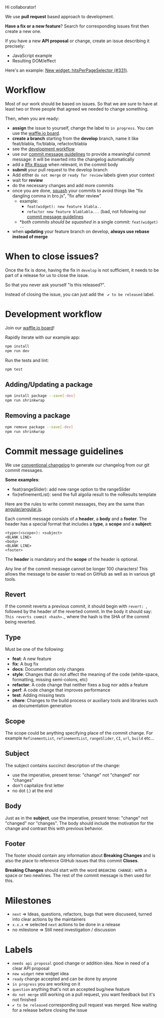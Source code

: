 Hi collaborator!

We use **pull request** based approach to development.

**Have a fix or a new feature**? Search for corresponding issues first then
create a new one.

If you have a new **API proposal** or change, create an issue describing it precisely:
- JavaScript example
- Resulting DOM/effect

Here's an example: [New widget: hitsPerPageSelector (#331)](https://github.com/algolia/instantsearch.js/issues/331).

# Workflow

Most of our work should be based on issues. So that we are sure to have at least two or three people that agreed we needed to change something.

Then, when you are ready:
- **assign** the issue to yourself, change the label to `in progress`. You can use the [waffle.io board](https://waffle.io/algolia/instantsearch.js/join). 
- **create a branch** starting from the **develop** branch, name it like feat/blabla, fix/blabla, refactor/blabla
- see the [development workflow](#development-workflow)
- use our [commit message guidelines](#commit-message-guidelines) to provide a meaningful commit message: it will be inserted into the changelog automatically
- add a [#fix #issue](https://help.github.com/articles/closing-issues-via-commit-messages/) when relevant, in the commit body
- **submit** your pull request to the develop branch
- Add either `do not merge` or `ready for review` labels given your context
- wait for **review**
- do the necessary changes and add more commits
- once you are done, [squash](http://gitready.com/advanced/2009/02/10/squashing-commits-with-rebase.html) your commits to avoid things like "fix dangling comma in bro.js", "fix after review"
  - example:
    - `feat(widget): new feature blabla..`
    - `refactor new feature blablabla...` (bad, not following our [commit message guidelines](#commit-message-guidelines)
  - **both commits should be squashed* in a single commit: `feat(widget) ..`
- when **updating** your feature branch on develop, **always use rebase instead of merge**

# When to close issues?

Once the fix is done, having the fix in `develop` is not sufficient, it needs to be part of a release for us to close the issue.

So that you never ask yourself "Is this released?".

Instead of closing the issue, you can just add the ` ✔ to be released` label.

# Development workflow

Join our [waffle.io board](https://waffle.io/algolia/instantsearch.js/join)!

Rapidly iterate with our example app:

```sh
npm install
npm run dev
```

Run the tests and lint:

```sh
npm test
```

## Adding/Updating a package

```sh
npm install package --save[-dev]
npm run shrinkwrap
```

## Removing a package

```sh
npm remove package --save[-dev]
npm run shrinkwrap
```

# Commit message guidelines

We use [conventional changelog](https://github.com/ajoslin/conventional-changelog) to generate our changelog from our git commit messages.

**Some examples**:
- feat(rangeSlider): add new range option to the rangeSlider
- fix(refinementList): send the full algolia result to the noResults template

Here are the rules to write commit messages, they are the same than [angular/angular.js](https://github.com/angular/angular.js/blob/7c792f4cc99515ac27ed317e0e35e40940b3a400/CONTRIBUTING.md#commit-message-format).

Each commit message consists of a **header**, a **body** and a **footer**.  The header has a special
format that includes a **type**, a **scope** and a **subject**:

```
<type>(<scope>): <subject>
<BLANK LINE>
<body>
<BLANK LINE>
<footer>
```

The **header** is mandatory and the **scope** of the header is optional.

Any line of the commit message cannot be longer 100 characters! This allows the message to be easier
to read on GitHub as well as in various git tools.

## Revert
If the commit reverts a previous commit, it should begin with `revert: `, followed by the header of the reverted commit. In the body it should say: `This reverts commit <hash>.`, where the hash is the SHA of the commit being reverted.

## Type
Must be one of the following:

* **feat**: A new feature
* **fix**: A bug fix
* **docs**: Documentation only changes
* **style**: Changes that do not affect the meaning of the code (white-space, formatting, missing
  semi-colons, etc)
* **refactor**: A code change that neither fixes a bug nor adds a feature
* **perf**: A code change that improves performance
* **test**: Adding missing tests
* **chore**: Changes to the build process or auxiliary tools and libraries such as documentation
  generation

## Scope
The scope could be anything specifying place of the commit change. For example `RefinementList`,
`refinementList`, `rangeSlider`, `CI`, `url`, `build` etc...

## Subject
The subject contains succinct description of the change:

* use the imperative, present tense: "change" not "changed" nor "changes"
* don't capitalize first letter
* no dot (.) at the end

## Body
Just as in the **subject**, use the imperative, present tense: "change" not "changed" nor "changes".
The body should include the motivation for the change and contrast this with previous behavior.

## Footer
The footer should contain any information about **Breaking Changes** and is also the place to
reference GitHub issues that this commit **Closes**.

**Breaking Changes** should start with the word `BREAKING CHANGE:` with a space or two newlines. The rest of the commit message is then used for this.

# Milestones

- `next` => Ideas, questions, refactors, bugs that were discuseed, turned into clear actions by the maintainers
- `x.x.x` => selected `next` actions to be done in a release
- no milestone => Still need investigation / discussion

# Labels

- `needs api proposal` good change or addition idea. Now in need of a clear API proposal
- `new widget` new widget idea
- `ready` change accepted and can be done by anyone
- `in progress` you are working on it
- `question` anything that's not an accepted bug/new feature
- `do not merge` still working on a pull request, you want feedback but it's not finished
- `✔ to be released` corresponding pull request was merged. Now waiting for a release before closing the issue
